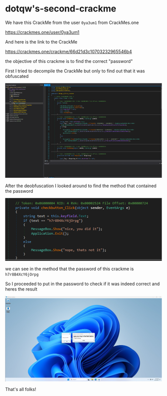
# dotqw's-second-crackme

We have this CrackMe from the user ``0ya3um1`` from CrackMes.one

https://crackmes.one/user/0ya3um1

And here is the link to the CrackMe

https://crackmes.one/crackme/66d21d3c10703232965546b4

the objective of this crackme is to find the correct "password"


First I tried to decompile the CrackMe but only to find out that it was obfuscated

![1](./Photos/1.png)

After the deobfuscation I looked around to find the method that contained the password

![2](./Photos/2.png)

we can see in the method that the password of this crackme is ``h7r8B4XcY6jOrpg``

So I proceeded to put in the password to check if it was indeed correct and heres the result

![3](./Photos/3.png)

That's all folks!
